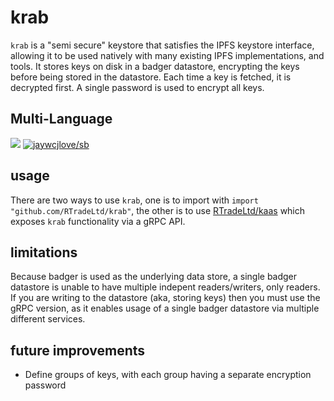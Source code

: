 # krab

`krab` is a "semi secure" keystore that satisfies the IPFS keystore interface, allowing it to be used natively with many existing IPFS implementations, and tools. It stores keys on disk in a badger datastore, encrypting the keys before being stored in the datastore. Each time a key is fetched, it is decrypted first. A single password is used to encrypt all keys.

## Multi-Language

[![](https://img.shields.io/badge/Lang-English-blue.svg)](README.md)  [![jaywcjlove/sb](https://jaywcjlove.github.io/sb/lang/chinese.svg)](README-zh.md)

## usage

There are two ways to use `krab`, one is to import with `import "github.com/RTradeLtd/krab"`, the other is to use [RTradeLtd/kaas](https://github.com/RTradeLtd/kaas) which exposes `krab` functionality via a gRPC API.

## limitations

Because badger is used as the underlying data store, a single badger datastore is unable to have multiple indepent readers/writers, only readers. If you are writing to the datastore (aka, storing keys) then you must use the gRPC version, as it enables usage of a single badger datastore via multiple different services.

## future improvements

* Define groups of keys, with each group having a separate encryption password